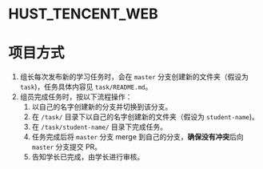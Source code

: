 # HUST_TENCENT_WEB

# 项目方式

1. 组长每次发布新的学习任务时，会在 `master` 分支创建新的文件夹（假设为 `task`)，任务具体内容见 `task/README.md`。
2. 组员完成任务时，按以下流程操作：
   1. 以自己的名字创建新的分支并切换到该分支。
   2. 在 `/task/` 目录下以自己的名字创建新的文件夹（假设为 `student-name`)。
   3. 在 `/task/student-name/` 目录下完成任务。
   4. 任务完成后将 `master` 分支 merge 到自己的分支，**确保没有冲突**后向 `master` 分支提交 PR。
   5. 告知学长已完成，由学长进行审核。